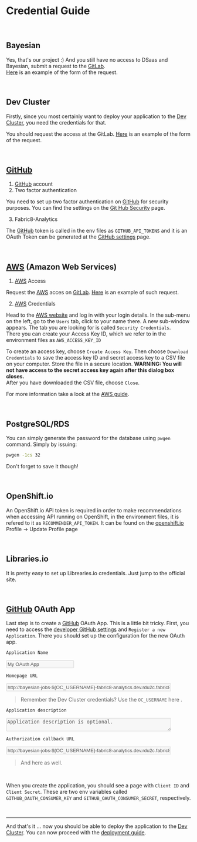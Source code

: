 # Credential Guide

<br>

## Bayesian

Yes, that's our project :) And you still have no access to DSaas and Bayesian, submit a request to the [GitLab].\
[Here](https://gitlab.cee.redhat.com/dtsd/housekeeping/issues/1024) is an example of the form of the request.

<br>

## Dev Cluster

Firstly, since you most certainly want to deploy your application to the [Dev Cluster], you need the credentials for that.

You should request the access at the GitLab. [Here](https://gitlab.cee.redhat.com/dtsd/housekeeping/issues/1025) is an example of the form of the request.

<br>

## [GitHub]

1) [GitHub] account
2) Two factor authentication

You need to set up two factor authentication on [GitHub] for security purposes. You can find the settings on the [Git Hub Security](https://github.com/settings/security) page.

3) Fabric8-Analytics

The [GitHub] token is called in the env files as `GITHUB_API_TOKENS` and it is an OAuth Token can be generated at the [GitHub settings](https://github.com/settings/tokens) page.

<br>

## [AWS] (Amazon Web Services)

1) [AWS] Access

Request the [AWS] acces on [GitLab]. [Here](https://gitlab.cee.redhat.com/dtsd/housekeeping/issues/1026) is an example of such request.

2) [AWS] Credentials


Head to the [AWS website](https://console.aws.amazon.com/) and log in with your login details.
In the sub-menu on the left, go to the `Users` tab, click to your name there.
A new sub-window appears. The tab you are looking for is called `Security Credentials`.\
There you can create your Access Key ID, which we refer to in the environment files as `AWS_ACCESS_KEY_ID`

To create an access key, choose `Create Access Key`. Then choose `Download Credentials` to save the access key ID and secret access key to a CSV file on your computer. Store the file in a secure location. **WARNING: You will not have access to the secret access key again after this dialog box closes.**\
After you have downloaded the CSV file, choose `Close`.

For more information take a look at the [AWS guide](https://docs.aws.amazon.com/IAM/latest/UserGuide/id_credentials_access-keys.html?icmpid=docs_iam_console).

<br>

## PostgreSQL/RDS

You can simply generate the password for the database using `pwgen` command.
Simply by issuing:

```bash
pwgen -1cs 32
```

Don't forget to save it though!

<br>

## OpenShift.io

An OpenShift.io API token is required in order to make recommendations when accessing API running on OpenShift, in the environment files, it is refered to it as `RECOMMENDER_API_TOKEN`. It can be found on the [openshift.io](https://openshift.io/) Profile -> Update Profile page

<br>

## Libraries.io

It is pretty easy to set up Librearies.io credentials. Just jump to the official site.

<br>

## [GitHub] OAuth App

Last step is to create a [GitHub] OAuth App. This is a little bit tricky.
First, you need to access the [developer GitHub settings](https://github.com/settings/developers$) and `Register a new Application`.
There you should set up the configuration for the new OAuth app.

`Application Name`

<input value="My OAuth App" disabled/>

`Homepage URL`

<input style="width: 450px;" value="http://bayesian-jobs-${OC_USERNAME}-fabric8-analytics.dev.rdu2c.fabric8.io/" disabled/>

> Remember the Dev Cluster credentials? Use the `OC_USERNAME` here .

`Application description`

<textarea style="width: 450px;" disabled>Application description is optional.</textarea>

`Authorization callback URL`

<input style="width: 450px;" value="http://bayesian-jobs-${OC_USERNAME}-fabric8-analytics.dev.rdu2c.fabric8.io/api/v1/authorized" disabled/>

> And here as well.


<br>

When you create the application, you should see a page with `Client ID` and `Client Secret`.
These are two env variables called `GITHUB_OAUTH_CONSUMER_KEY` and `GITHUB_OAUTH_CONSUMER_SECRET`, respectively.

<br>

---

And that's it ... now you should be able to deploy the application to the [Dev Cluster]. You can now proceed with the [deployment guide](./DEPLOYMENT.md).


[AWS]:(https://aws.amazon.com/)
[Dev Cluster]:(https://dev.rdu2c.fabric8.io:8443/console/)
[GitLab]:(https://gitlab.cee.redhat.com)
[GitHub]:(https://github.com/)